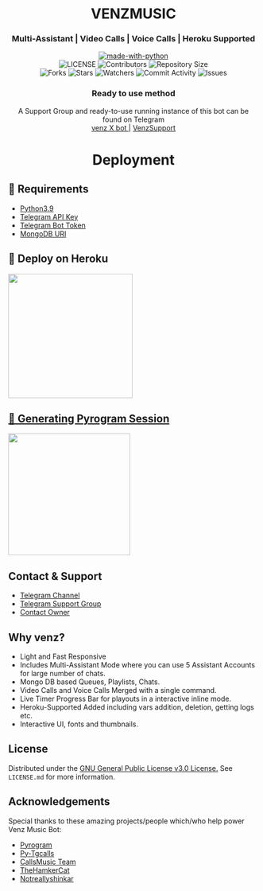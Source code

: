 <h1 align= center><b>VENZMUSIC</b></h1>
<h3 align = center> Multi-Assistant | Video Calls | Voice Calls | Heroku Supported</h3>

<p align="center">
<a href="https://python.org"><img src="http://forthebadge.com/images/badges/made-with-python.svg" alt="made-with-python"></a>
<br>
    <img src="https://img.shields.io/github/license/eldy020502/officialvenz?style=for-the-badge" alt="LICENSE">
    <img src="https://img.shields.io/github/contributors/eldy020502/officialvenz?style=for-the-badge" alt="Contributors">
    <img src="https://img.shields.io/github/repo-size/eldy020502/officialvenz?style=for-the-badge" alt="Repository Size"> <br>
    <img src="https://img.shields.io/github/forks/eldy020502/officialvenz?style=for-the-badge" alt="Forks">
    <img src="https://img.shields.io/github/stars/eldy020502/officialvenz?style=for-the-badge" alt="Stars">
    <img src="https://img.shields.io/github/watchers/eldy020502/officialvenz?style=for-the-badge" alt="Watchers">
    <img src="https://img.shields.io/github/commit-activity/w/eldy020502/officialvenz?style=for-the-badge" alt="Commit Activity">
    <img src="https://img.shields.io/github/issues/eldy020502/officialvenz?style=for-the-badge" alt="Issues">
</p>

<h3 align="center">
    Ready to use method
</h3>

<p align="center">
    A Support Group and ready-to-use running instance of this bot can be found on Telegram <br>
    <a href="https://t.me/venzastreambot"> venz X bot </a> |
    <a href="https://t.me/justvenzzz"> VenzSupport </a>
</p>
    
<h1 align="center">
   Deployment
</h1>

## 🔗 Requirements

- [Python3.9](https://www.python.org/downloads/release/python-390/)
- [Telegram API Key](https://docs.pyrogram.org/intro/setup#api-keys)
- [Telegram Bot Token](https://t.me/botfather)
- [MongoDB URI](https://telegra.ph/How-To-get-Mongodb-URI-04-06)


## 🔗 Deploy on Heroku
<p>
<a href="https://dashboard.heroku.com/new?template=https://github.com/eldy020502/officialvenz/"><img src="https://img.shields.io/badge/Deploy%20To%20Heroku-blueviolet?style=for-the-badge&logo=heroku" width="250""/</a>  </p>

## 🔗 Generating Pyrogram Session
<p>
<a href="https://replit.com/@AaravxD/PyroStringSession#main.py"><img src="https://img.shields.io/badge/Generate%20On%20Repl-blueviolet?style=for-the-badge&logo=appveyor" width="245""/></a>

## Contact & Support


- [Telegram Channel](https://t.me/someonefromyou")
- [Telegram Support Group](https://t.me/justvenzzz)
- [Contact Owner](https://t.me/vnotv)

## Why venz?
    
- Light and Fast Responsive
- Includes Multi-Assistant Mode where you can use 5 Assistant Accounts for large number of chats.
- Mongo DB based Queues, Playlists, Chats.
- Video Calls and Voice Calls Merged with a single command.
- Live Timer Progress Bar for playouts in a interactive inline mode.
- Heroku-Supported Added including vars addition, deletion, getting logs etc.
- Interactive UI, fonts and thumbnails.

## License

Distributed under the [GNU General Public License v3.0 License.](https://github.com/notreallyshikhar/YukkiMusicBot/blob/main/LICENSE) See `LICENSE.md` for more information.

## Acknowledgements

Special thanks to these amazing projects/people which/who help power Venz Music Bot:

- [Pyrogram](https://github.com/pyrogram/pyrogram)
- [Py-Tgcalls](https://github.com/pytgcalls/pytgcalls)
- [CallsMusic Team](https://github.com/Callsmusic)
- [TheHamkerCat](https://github.com/TheHamkerCat)
- [Notreallyshinkar](https://github.com/Notreallyshinkar)
